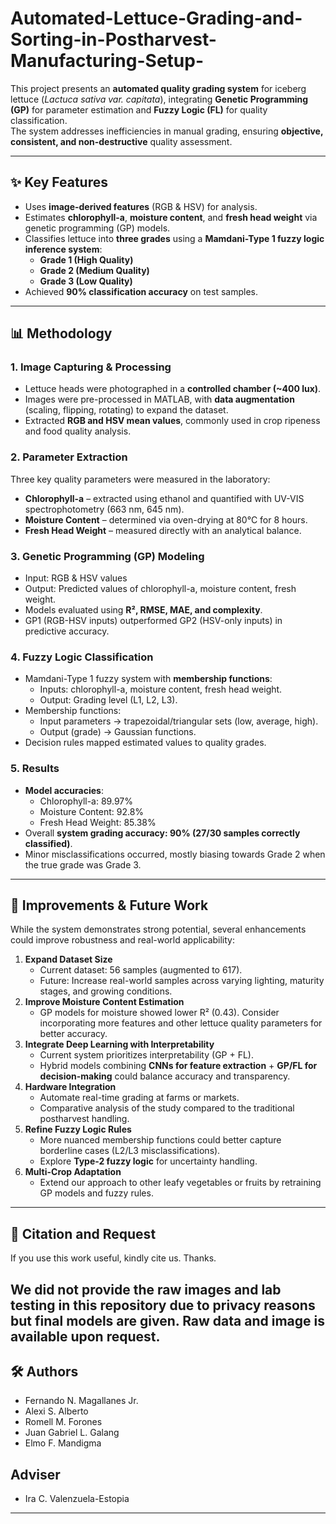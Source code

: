 # Automated-Lettuce-Grading-and-Sorting-in-Postharvest-Manufacturing-Setup-

This project presents an **automated quality grading system** for iceberg lettuce (*Lactuca sativa var. capitata*), integrating **Genetic Programming (GP)** for parameter estimation and **Fuzzy Logic (FL)** for quality classification.  
The system addresses inefficiencies in manual grading, ensuring **objective, consistent, and non-destructive** quality assessment.

---

## ✨ Key Features
- Uses **image-derived features** (RGB & HSV) for analysis.
- Estimates **chlorophyll-a**, **moisture content**, and **fresh head weight** via genetic programming (GP) models.
- Classifies lettuce into **three grades** using a **Mamdani-Type 1 fuzzy logic inference system**:
  - **Grade 1 (High Quality)**  
  - **Grade 2 (Medium Quality)**  
  - **Grade 3 (Low Quality)**
- Achieved **90% classification accuracy** on test samples.

---

## 📊 Methodology

### 1. Image Capturing & Processing
- Lettuce heads were photographed in a **controlled chamber (~400 lux)**.  
- Images were pre-processed in MATLAB, with **data augmentation** (scaling, flipping, rotating) to expand the dataset.  
- Extracted **RGB and HSV mean values**, commonly used in crop ripeness and food quality analysis.

### 2. Parameter Extraction
Three key quality parameters were measured in the laboratory:
- **Chlorophyll-a** – extracted using ethanol and quantified with UV-VIS spectrophotometry (663 nm, 645 nm).  
- **Moisture Content** – determined via oven-drying at 80°C for 8 hours.  
- **Fresh Head Weight** – measured directly with an analytical balance.  

### 3. Genetic Programming (GP) Modeling
- Input: RGB & HSV values  
- Output: Predicted values of chlorophyll-a, moisture content, fresh weight.  
- Models evaluated using **R², RMSE, MAE, and complexity**.  
- GP1 (RGB-HSV inputs) outperformed GP2 (HSV-only inputs) in predictive accuracy.

### 4. Fuzzy Logic Classification
- Mamdani-Type 1 fuzzy system with **membership functions**:
  - Inputs: chlorophyll-a, moisture content, fresh head weight.  
  - Output: Grading level (L1, L2, L3).  
- Membership functions:
  - Input parameters → trapezoidal/triangular sets (low, average, high).  
  - Output (grade) → Gaussian functions.  
- Decision rules mapped estimated values to quality grades.

### 5. Results
- **Model accuracies**:
  - Chlorophyll-a: 89.97%  
  - Moisture Content: 92.8%  
  - Fresh Head Weight: 85.38%  
- Overall **system grading accuracy: 90% (27/30 samples correctly classified)**.  
- Minor misclassifications occurred, mostly biasing towards Grade 2 when the true grade was Grade 3.

---

## 🚀 Improvements & Future Work
While the system demonstrates strong potential, several enhancements could improve robustness and real-world applicability:

1. **Expand Dataset Size**
   - Current dataset: 56 samples (augmented to 617).  
   - Future: Increase real-world samples across varying lighting, maturity stages, and growing conditions.
2. **Improve Moisture Content Estimation**
   - GP models for moisture showed lower R² (0.43). Consider incorporating more features and other lettuce quality parameters for better accuracy.
3. **Integrate Deep Learning with Interpretability**
   - Current system prioritizes interpretability (GP + FL).  
   - Hybrid models combining **CNNs for feature extraction** + **GP/FL for decision-making** could balance accuracy and transparency.
4. **Hardware Integration**
   - Automate real-time grading at farms or markets.
   - Comparative analysis of the study compared to the traditional postharvest handling. 
5. **Refine Fuzzy Logic Rules**
   - More nuanced membership functions could better capture borderline cases (L2/L3 misclassifications).  
   - Explore **Type-2 fuzzy logic** for uncertainty handling.
6. **Multi-Crop Adaptation**
   - Extend our approach to other leafy vegetables or fruits by retraining GP models and fuzzy rules.

---

## 📌 Citation and Request
If you use this work useful, kindly cite us. Thanks.

We did not provide the raw images and lab testing in this repository due to privacy reasons but final models are given. Raw data and image is available upon request.  
---

## 🛠️ Authors
- Fernando N. Magallanes Jr.  
- Alexi S. Alberto  
- Romell M. Forones  
- Juan Gabriel L. Galang  
- Elmo F. Mandigma

## Adviser
- Ira C. Valenzuela-Estopia  

---
